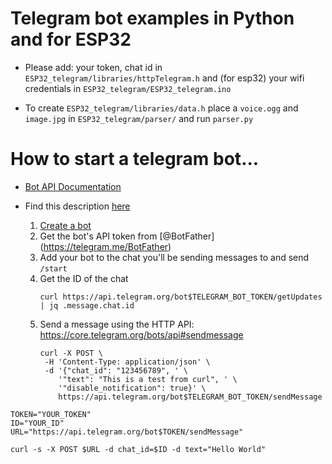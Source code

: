 # Telegram bot examples in Python and for ESP32

* Please add: 
    your token, chat id in ``ESP32_telegram/libraries/httpTelegram.h``
    and (for esp32) your wifi credentials in ``ESP32_telegram/ESP32_telegram.ino``

* To create ``ESP32_telegram/libraries/data.h`` place a ``voice.ogg`` and ``image.jpg`` in ``ESP32_telegram/parser/`` and run ``parser.py``

# How to start a telegram bot...

* [Bot API Documentation](https://core.telegram.org/bots/api)

* Find this description [here](https://gist.github.com/dideler/85de4d64f66c1966788c1b2304b9caf1)

    1. [Create a bot](https://core.telegram.org/bots#6-botfather)
    2. Get the bot's API token from [@BotFather] (https://telegram.me/BotFather)
    3. Add your bot to the chat you'll be sending messages to and send ``/start``
    4. Get the ID of the chat
        ```
        curl https://api.telegram.org/bot$TELEGRAM_BOT_TOKEN/getUpdates | jq .message.chat.id
        ```
    5. Send a message using the HTTP API: https://core.telegram.org/bots/api#sendmessage
        ```
        curl -X POST \
         -H 'Content-Type: application/json' \
         -d '{"chat_id": "123456789", ' \
            '"text": "This is a test from curl", ' \
            '"disable_notification": true}' \
            https://api.telegram.org/bot$TELEGRAM_BOT_TOKEN/sendMessage
        ```

```
TOKEN="YOUR_TOKEN" 
ID="YOUR_ID"
URL="https://api.telegram.org/bot$TOKEN/sendMessage"

curl -s -X POST $URL -d chat_id=$ID -d text="Hello World"
```

